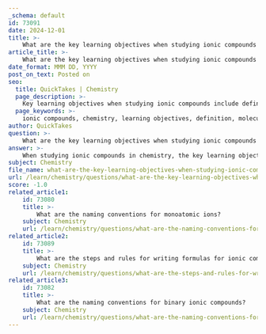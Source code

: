 ```yaml
---
_schema: default
id: 73091
date: 2024-12-01
title: >-
    What are the key learning objectives when studying ionic compounds in chemistry?
article_title: >-
    What are the key learning objectives when studying ionic compounds in chemistry?
date_format: MMM DD, YYYY
post_on_text: Posted on
seo:
  title: QuickTakes | Chemistry
  page_description: >-
    Key learning objectives when studying ionic compounds include definitions, formation of ions, prediction of compound types, writing and naming formulas, understanding properties, lattice structures, and oxidation states.
  page_keywords: >-
    ionic compounds, chemistry, learning objectives, definition, molecular compounds, formation of ions, predicting compound types, writing formulas, naming ionic compounds, properties of ionic compounds, lattice structures, oxidation states
author: QuickTakes
question: >-
    What are the key learning objectives when studying ionic compounds in chemistry?
answer: >-
    When studying ionic compounds in chemistry, the key learning objectives typically include the following:\n\n1. **Definition of Ionic and Molecular Compounds**: Students should be able to define and differentiate between ionic compounds (formed from the electrostatic attraction between cations and anions) and molecular (covalent) compounds.\n\n2. **Formation of Ions**: Understanding how cations (positively charged ions) and anions (negatively charged ions) are formed from their respective atoms is crucial. This includes recognizing the role of electron loss and gain in ion formation.\n\n3. **Predicting Compound Types**: Students should learn to predict the type of compound that will form from elements based on their positions in the periodic table, particularly focusing on the typical charges of common metallic and nonmetallic elements.\n\n4. **Writing Formulas for Ionic Compounds**: Mastery of writing chemical formulas for simple ionic compounds, including the use of the criss-cross method for determining the ratios of ions in binary ionic compounds.\n\n5. **Naming Ionic Compounds**: Learning the conventions for naming ionic compounds, including the names of polyatomic ions and oxyanions, is essential for clear communication in chemistry.\n\n6. **Properties of Ionic Compounds**: Students should understand the physical properties of ionic compounds, such as their high melting and boiling points, hardness, brittleness, and electrical conductivity in different states (solid vs. liquid).\n\n7. **Understanding Lattice Structures**: Recognizing that ionic compounds form lattice structures and how these structures relate to their properties, such as stability and solubility.\n\n8. **Oxidation States**: Familiarity with oxidation states and how they affect the formation and naming of ionic compounds, particularly in the context of transition metals which can have multiple oxidation states.\n\nBy achieving these objectives, students will gain a comprehensive understanding of ionic compounds, their formation, properties, and how to effectively communicate their chemical identities.
subject: Chemistry
file_name: what-are-the-key-learning-objectives-when-studying-ionic-compounds-in-chemistry.md
url: /learn/chemistry/questions/what-are-the-key-learning-objectives-when-studying-ionic-compounds-in-chemistry
score: -1.0
related_article1:
    id: 73080
    title: >-
        What are the naming conventions for monoatomic ions?
    subject: Chemistry
    url: /learn/chemistry/questions/what-are-the-naming-conventions-for-monoatomic-ions
related_article2:
    id: 73089
    title: >-
        What are the steps and rules for writing formulas for ionic compounds?
    subject: Chemistry
    url: /learn/chemistry/questions/what-are-the-steps-and-rules-for-writing-formulas-for-ionic-compounds
related_article3:
    id: 73082
    title: >-
        What are the naming conventions for binary ionic compounds?
    subject: Chemistry
    url: /learn/chemistry/questions/what-are-the-naming-conventions-for-binary-ionic-compounds
---
```


&nbsp;